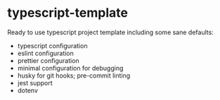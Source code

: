 # typescript-template

Ready to use typescript project template including some sane defaults:

- typescript configuration
- eslint configuration
- prettier configuration
- minimal configuration for debugging
- husky for git hooks; pre-commit linting
- jest support
- dotenv
